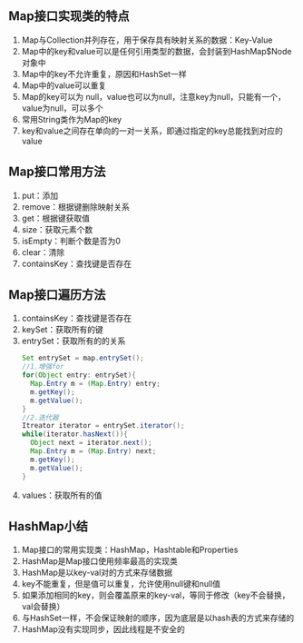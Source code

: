 ## Map接口实现类的特点

1. Map与Collection并列存在，用于保存具有映射关系的数据：Key-Value
2. Map中的key和value可以是任何引用类型的数据，会封装到HashMap$Node对象中
3. Map中的key不允许重复，原因和HashSet一样
4. Map中的value可以重复
5. Map的key可以为 null，value也可以为null，注意key为null，只能有一个，value为null，可以多个
6. 常用String类作为Map的key
7. key和value之间存在单向的一对一关系，即通过指定的key总能找到对应的value

## Map接口常用方法

1. put：添加
2. remove：根据键删除映射关系
3. get：根据键获取值
4. size：获取元素个数
5. isEmpty：判断个数是否为0
6. clear：清除
7. containsKey：查找键是否存在

## Map接口遍历方法

1. containsKey：查找键是否存在
2. keySet：获取所有的键
3. entrySet：获取所有的的关系
   ```java
   Set entrySet = map.entrySet();
   //1.增强for
   for(Object entry: entrySet){
     Map.Entry m = (Map.Entry) entry;
     m.getKey();
     m.getValue();
   }
   //2.迭代器
   Itreator iterator = entrySet.iterator();
   while(iterator.hasNext()){
     Object next = iterator.next();
     Map.Entry m = (Map.Entry) next;
     m.getKey();
     m.getValue();
   }
   ```
4. values：获取所有的值

## HashMap小结

1. Map接口的常用实现类：HashMap，Hashtable和Properties
2. HashMap是Map接口使用频率最高的实现类
3. HashMap是以key-val对的方式来存储数据
4. key不能重复，但是值可以重复，允许使用null键和null值
5. 如果添加相同的key，则会覆盖原来的key-val，等同于修改（key不会替换，val会替换）
6. 与HashSet一样，不会保证映射的顺序，因为底层是以hash表的方式来存储的
7. HashMap没有实现同步，因此线程是不安全的
